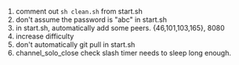 1) comment out `sh clean.sh`  from start.sh
2) don't assume the password is "abc" in start.sh
3) in start.sh, automatically add some peers. {46,101,103,165}, 8080
3) increase difficulty
4) don't automatically git pull in start.sh
5) channel_solo_close check slash timer needs to sleep long enough.